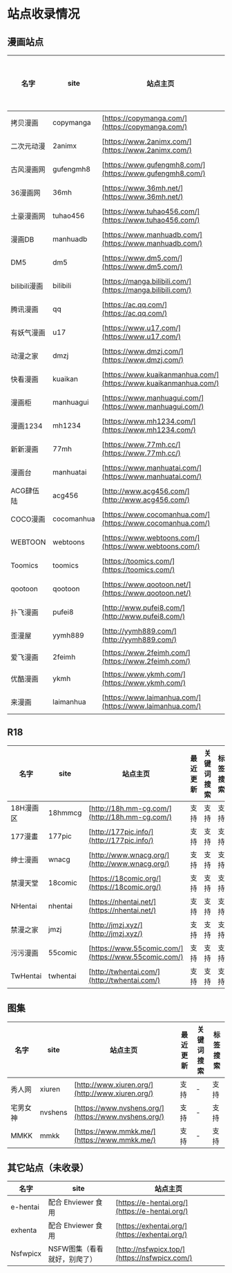 # 站点收录情况

## 漫画站点

| 名字 | site | 站点主页 | 最近更新 | 关键词搜索 | 标签搜索 |
| --- | --- | --- | --- | --- | --- |
| 拷贝漫画 | copymanga | [https://copymanga.com/](https://copymanga.com/) | 支持 | 支持 | 支持 |
| 二次元动漫 | 2animx | [https://www.2animx.com/](https://www.2animx.com/) | 支持 | 支持 | 支持 |
| 古风漫画网 | gufengmh8 | [https://www.gufengmh8.com/](https://www.gufengmh8.com/) | 支持 | - | 支持
| 36漫画网 | 36mh | [https://www.36mh.net/](https://www.36mh.net/) | 支持 | - | 支持
| 土豪漫画网 | tuhao456 | [https://www.tuhao456.com/](https://www.tuhao456.com/) | 支持 | 支持 | 支持 |
| 漫画DB | manhuadb | [https://www.manhuadb.com/](https://www.manhuadb.com/) | 支持 | 支持 | 支持 |
| DM5 | dm5 | [https://www.dm5.com/](https://www.dm5.com/) | 支持 | 支持 | 支持 |
| bilibili漫画 | bilibili | [https://manga.bilibili.com/](https://manga.bilibili.com/) | 支持 | 支持 | 支持 |
| 腾讯漫画 | qq | [https://ac.qq.com/](https://ac.qq.com/) | 支持 | 支持 | 支持 |
| 有妖气漫画 | u17 |  [https://www.u17.com/](https://www.u17.com/) | 支持 | 支持 | 支持 |
| 动漫之家 | dmzj | [https://www.dmzj.com/](https://www.dmzj.com/) | 支持 | 支持 | 支持 |
| 快看漫画 | kuaikan | [https://www.kuaikanmanhua.com/](https://www.kuaikanmanhua.com/) | 支持 | 支持 | 支持 |
| 漫画柜 | manhuagui | [https://www.manhuagui.com/](https://www.manhuagui.com/) | 支持 | 支持 | 支持 |
| 漫画1234 | mh1234 | [https://www.mh1234.com/](https://www.mh1234.com/) | 支持 | 支持 | 支持 |
| 新新漫画 | 77mh | [https://www.77mh.cc/](https://www.77mh.cc/) | 支持 | 支持 | 支持 |
| 漫画台 | manhuatai | [https://www.manhuatai.com/](https://www.manhuatai.com/) | 支持 | - | - |
| ACG肆伍陆 | acg456 | [http://www.acg456.com/](http://www.acg456.com/) | 支持 | - | 支持 |
| COCO漫画 | cocomanhua | [https://www.cocomanhua.com/](https://www.cocomanhua.com/) | 支持 | 支持 | 支持 |
| WEBTOON | webtoons | [https://www.webtoons.com/](https://www.webtoons.com/) | 支持 | - | - |
| Toomics | toomics  |  [https://toomics.com/](https://toomics.com/) | 支持 | - | 支持 |
| qootoon | qootoon  | [https://www.qootoon.net/](https://www.qootoon.net/) | 支持 | - | - |
| 扑飞漫画 | pufei8 | [http://www.pufei8.com/](http://www.pufei8.com/) | - | - | 支持 |
| 歪漫屋 | yymh889 | [http://yymh889.com/](http://yymh889.com/) | 支持 | 支持 | - |
| 爱飞漫画 | 2feimh | [https://www.2feimh.com/](https://www.2feimh.com/) | - | - | - |
| 优酷漫画 | ykmh | [https://www.ykmh.com/](https://www.ykmh.com/) | 支持 | 支持 | - |
| 来漫画 | laimanhua | [https://www.laimanhua.com/](https://www.laimanhua.com/) | 支持 | 支持 | 支持 |

## R18

| 名字 | site | 站点主页 | 最近更新 | 关键词搜索 | 标签搜索 |
| --- | --- | --- | --- | --- | --- |
| 18H漫画区 | 18hmmcg | [http://18h.mm-cg.com/](http://18h.mm-cg.com/) | 支持 | 支持 | 支持 |
| 177漫畫 | 177pic | [http://177pic.info/](http://177pic.info/) | 支持 | 支持 | 支持 |
| 绅士漫画 | wnacg | [http://www.wnacg.org/](http://www.wnacg.org/) | 支持 | 支持 | 支持 |
| 禁漫天堂 | 18comic | [https://18comic.org/](https://18comic.org/) | 支持 | 支持 | 支持 |
| NHentai | nhentai | [https://nhentai.net/](https://nhentai.net/) | 支持 | 支持 | 支持 |
| 禁漫之家 | jmzj | [http://jmzj.xyz/](http://jmzj.xyz/) | 支持 | 支持 | 支持 |
| 污污漫画 | 55comic | [https://www.55comic.com/](https://www.55comic.com/) | 支持 | 支持 | 支持 |
| TwHentai | twhentai | [http://twhentai.com/](http://twhentai.com/) | 支持 | 支持 | 支持 |

## 图集

| 名字 | site | 站点主页 | 最近更新 | 关键词搜索 | 标签搜索 |
| --- | --- | --- | --- | --- | --- |
| 秀人网 | xiuren | [http://www.xiuren.org/](http://www.xiuren.org/) | 支持 | - | 支持 |
| 宅男女神 | nvshens | [https://www.nvshens.org/](https://www.nvshens.org/) | 支持 | - | 支持 |
| MMKK | mmkk | [https://www.mmkk.me/](https://www.mmkk.me/) | 支持 | - | 支持 |


## 其它站点（未收录）

| 名字 | site | 站点主页 |
| --- | --- | --- |
| e-hentai | 配合 Ehviewer 食用 | [https://e-hentai.org/](https://e-hentai.org/) |
| exhenta | 配合 Ehviewer 食用 | [https://exhentai.org/](https://exhentai.org/) |
| Nsfwpicx | NSFW图集（看看就好，别爬了） | [http://nsfwpicx.top/](https://nsfwpicx.com/) |
